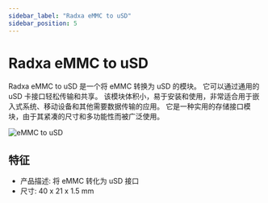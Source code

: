 ```yaml
---
sidebar_label: "Radxa eMMC to uSD"
sidebar_position: 5
---
```


# Radxa eMMC to uSD

Radxa eMMC to uSD 是一个将 eMMC 转换为 uSD 的模块。 它可以通过通用的 uSD 卡接口轻松传输和共享。 该模块体积小，易于安装和使用，非常适合用于嵌入式系统、移动设备和其他需要数据传输的应用。 它是一种实用的存储接口模块，由于其紧凑的尺寸和多功能性而被广泛使用。

![eMMC to uSD](/img/accessories/emmc-to-usd.webp)

## 特征

- 产品描述: 将 eMMC 转化为 uSD 接口
- 尺寸: 40 x 21 x 1.5 mm
